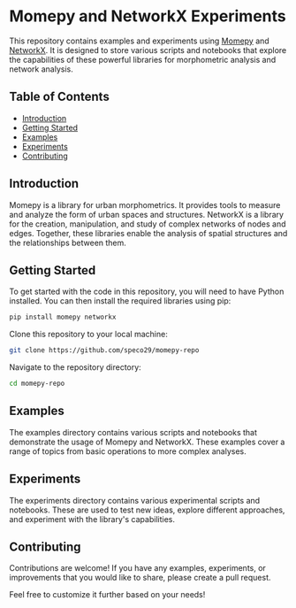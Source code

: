 # Momepy and NetworkX Experiments
 
This repository contains examples and experiments using [Momepy](https://docs.momepy.org/en/stable/) and [NetworkX](https://networkx.github.io/). It is designed to store various scripts and notebooks that explore the capabilities of these powerful libraries for morphometric analysis and network analysis.   
 
## Table of Contents        
  
- [Introduction](#introduction) 
- [Getting Started](#getting-started) 
- [Examples](#examples)
- [Experiments](#experiments)
- [Contributing](#contributing)

## Introduction

Momepy is a library for urban morphometrics. It provides tools to measure and analyze the form of urban spaces and structures. NetworkX is a library for the creation, manipulation, and study of complex networks of nodes and edges. Together, these libraries enable the analysis of spatial structures and the relationships between them.

## Getting Started

To get started with the code in this repository, you will need to have Python installed. You can then install the required libraries using pip:

```bash
pip install momepy networkx
```
Clone this repository to your local machine:

```bash
git clone https://github.com/speco29/momepy-repo
```
Navigate to the repository directory:

```bash
cd momepy-repo
```
## Examples
The examples directory contains various scripts and notebooks that demonstrate the usage of Momepy and NetworkX. These examples cover a range of topics from basic operations to more complex analyses.

## Experiments
The experiments directory contains various experimental scripts and notebooks. These are used to test new ideas, explore different approaches, and experiment with the library's capabilities.

## Contributing
Contributions are welcome! If you have any examples, experiments, or improvements that you would like to share, please create a pull request.

Feel free to customize it further based on your needs!
